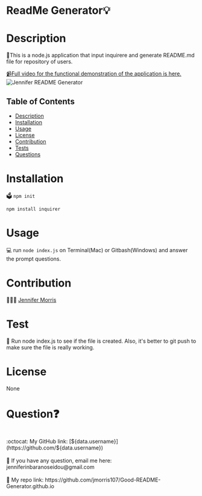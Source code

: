 # ReadMe Generator💡
  
  
  
  # Description
  📝This is a node.js application that input inquirere and generate README.md file for repository of users. 

   <a href="https://youtu.be/-Ppu15HnsMo">📹Full video for the functional demonstration of the application is here.</a>
  <a><img src="./src/jennifer.readme.gif" alt="Jennifer README Generator" style="max-width:100%;"></a>

  ## Table of Contents
  - [Description](#description)
  - [Installation](#installation)
  - [Usage](#usage)
  - [License](#license)
  - [Contribution](#contribution)
  - [Tests](#tests)
  - [Questions](#questions)

  # Installation
  🗳
  <code>npm init</code>

  <code>npm install inquirer</code>
  
  # Usage
  💻
  run <code>node index.js</code>  on Terminal(Mac) or Gitbash(Windows) and answer the prompt questions.
  # Contribution
  👩🏻‍💻
 <a href="https://github.com/jmorris107">Jennifer Morris</a>
  # Test
  🧩
  Run node index.js to see if the file is created. Also, it's better to git push to make sure the file is really working.
  # License
  
  None

  # Question❓
  <br />
:octocat: My GitHub link: [${data.username}](https://github.com/${data.username})<br />
<br />
 📩 If you have any question, email me here: jenniferinbaranoseidou@gmail.com<br /><br />
 📠 My repo link: https://github.com/jmorris107/Good-README-Generator.github.io</li>
 
